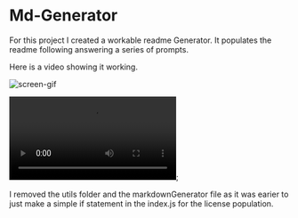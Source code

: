# Md-Generator

For this project I created a workable readme Generator. It populates the readme following answering a series of prompts.

Here is a video showing it working.

![screen-gif](./ReadmeGeneratorVideo.gif)

![video](generator.mov);


I removed the utils folder and the markdownGenerator file as it was earier to just make a simple if statement in the index.js for the license population.